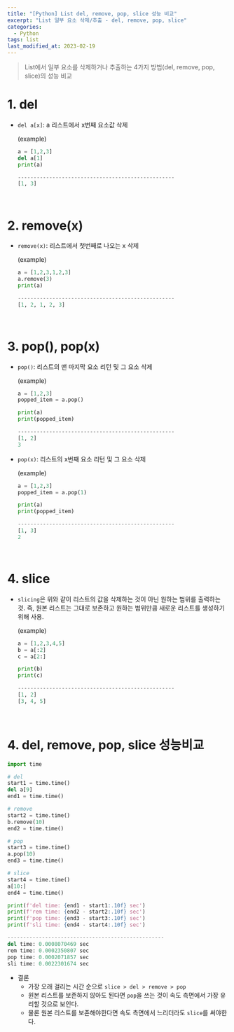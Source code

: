 ```yaml
---
title: "[Python] List del, remove, pop, slice 성능 비교"
excerpt: "List 일부 요소 삭제/추출 - del, remove, pop, slice"
categories:
  - Python
tags: list
last_modified_at: 2023-02-19
---
```


> List에서 일부 요소를 삭제하거나 추출하는 4가지 방법(del, remove, pop, slice)의 성능 비교

# 1. del

+ `del a[x]`: a 리스트에서 x번째 요소값 삭제 

    (example)
    ```python
    a = [1,2,3]
    del a[1]
    print(a)

    --------------------------------------------------
    [1, 3]
    ```

<br>

# 2. remove(x)

+ `remove(x)`: 리스트에서 첫번째로 나오는 x 삭제

    (example)
    ```python
    a = [1,2,3,1,2,3]
    a.remove(3)
    print(a)

    --------------------------------------------------
    [1, 2, 1, 2, 3]
    ```

<br>

# 3. pop(), pop(x)

+ `pop()`: 리스트의 맨 마지막 요소 리턴 및 그 요소 삭제
    
    (example)
    ```python
    a = [1,2,3]
    popped_item = a.pop()

    print(a)
    print(popped_item)

    --------------------------------------------------
    [1, 2]
    3
    ```

+ `pop(x)`: 리스트의 x번째 요소 리턴 및 그 요소 삭제

    (example)
    ```python
    a = [1,2,3]
    popped_item = a.pop(1)

    print(a)
    print(popped_item)

    --------------------------------------------------
    [1, 3]
    2
    ```

<br>

# 4. slice

+ `slicing`은 위와 같이 리스트의 값을 삭제하는 것이 아닌 원하는 범위를 출력하는 것. 즉, 원본 리스트는 그대로 보존하고 원하는 범위만큼 새로운 리스트를 생성하기 위해 사용.

    (example)
    ```python
    a = [1,2,3,4,5]
    b = a[:2]
    c = a[2:]

    print(b)
    print(c)
    
    --------------------------------------------------
    [1, 2]
    [3, 4, 5]
    ```

<br>

# 4. del, remove, pop, slice 성능비교
    
```python
import time

# del
start1 = time.time()
del a[9]
end1 = time.time()

# remove
start2 = time.time()
b.remove(10)
end2 = time.time()

# pop
start3 = time.time()
a.pop(10)
end3 = time.time()

# slice
start4 = time.time()
a[10:]
end4 = time.time()

print(f'del time: {end1 - start1:.10f} sec')
print(f'rem time: {end2 - start2:.10f} sec')
print(f'pop time: {end3 - start3:.10f} sec')
print(f'sli time: {end4 - start4:.10f} sec')

--------------------------------------------------
del time: 0.0008070469 sec
rem time: 0.0002350807 sec
pop time: 0.0002071857 sec
sli time: 0.0022301674 sec
```

+ 결론
    + 가장 오래 걸리는 시간 순으로 `slice > del > remove > pop`
    + 원본 리스트를 보존하지 않아도 된다면 `pop`을 쓰는 것이 속도 측면에서 가장 유리할 것으로 보인다.
    + 물론 원본 리스트를 보존해야한다면 속도 측면에서 느리더라도 `slice`를 써야한다.
